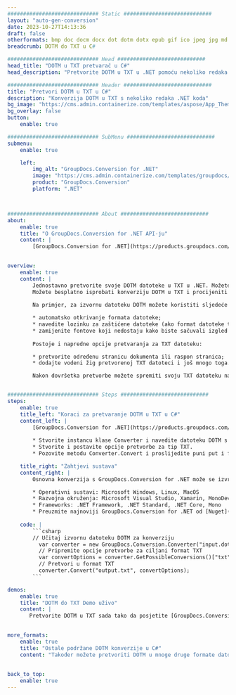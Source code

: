 ```yaml
---
############################# Static ############################
layout: "auto-gen-conversion"
date: 2023-10-27T14:13:36
draft: false
otherformats: bmp doc docm docx dot dotm dotx epub gif ico jpeg jpg md odt ott pdf png psd rtf tex tif tiff txt xps
breadcrumb: DOTM do TXT u C#

############################# Head ############################
head_title: "DOTM u TXT pretvarač u C#"
head_description: "Pretvorite DOTM u TXT u .NET pomoću nekoliko redaka koda. Koristite GroupDocs Document Conversion API za pretvaranje preko 160 formata datoteka."

############################# Header ############################
title: "Pretvori DOTM u TXT u C#"
description: "Konverzija DOTM u TXT s nekoliko redaka .NET koda"
bg_image: "https://cms.admin.containerize.com/templates/aspose/App_Themes/V3/images/bg/header1.png"
bg_overlay: false
button:
    enable: true

############################# SubMenu ############################
submenu:
    enable: true

    left:
        img_alt: "GroupDocs.Conversion for .NET"
        image: "https://cms.admin.containerize.com/templates/groupdocs/images/product-logos/90x90-noborder/groupdocs-conversion-net.png"
        product: "GroupDocs.Conversion"
        platform: ".NET"



############################# About ############################
about:
    enable: true
    title: "O GroupDocs.Conversion for .NET API-ju"
    content: |
        [GroupDocs.Conversion for .NET](https://products.groupdocs.com/conversion/net/) može se koristiti za pretvaranje Microsoft Worda, Excela, PowerPointa, PDF-a, Visio i drugih formata. GroupDocs.Conversion je samostalni API koji je prikladan za pozadinske i interne sustave gdje su potrebne visoke performanse. Ne ovisi o softveru poput Microsofta ili Open Officea.
    

overview:
    enable: true
    content: |
        Jednostavno pretvorite svoje DOTM datoteke u TXT u .NET. Možete koristiti samo nekoliko C# linija koda na bilo kojoj platformi po vašem izboru kao što su - Windows, Linux, macOS.
        Možete besplatno isprobati konverziju DOTM u TXT i procijeniti kvalitetu rezultata konverzije. Uz jednostavne scenarije konverzije datoteka, možete isprobati naprednije opcije za učitavanje izvorne DOTM datoteke i za spremanje izlaznog TXT rezultata. 
        
        Na primjer, za izvornu datoteku DOTM možete koristiti sljedeće opcije učitavanja:

        * automatsko otkrivanje formata datoteke;
        * navedite lozinku za zaštićene datoteke (ako format datoteke to podržava);
        * zamijenite fontove koji nedostaju kako biste sačuvali izgled dokumenta.
        
        Postoje i napredne opcije pretvaranja za TXT datoteku:

        * pretvorite određenu stranicu dokumenta ili raspon stranica;
        * dodajte vodeni žig pretvorenoj TXT datoteci i još mnogo toga.

        Nakon dovršetka pretvorbe možete spremiti svoju TXT datoteku na lokalnu stazu datoteke ili bilo koju pohranu treće strane kao što su FTP, Amazon S3, Google Drive, Dropbox itd. Imajte na umu - da pretvorite DOTM u {{ TO}} nema potrebe za instaliranjem bilo kakvog dodatnog softvera - poput MS Officea, Open Officea, Adobe Acrobat Readera itd.


############################# Steps ############################
steps:
    enable: true
    title_left: "Koraci za pretvaranje DOTM u TXT u C#"
    content_left: |
        [GroupDocs.Conversion for .NET](https://products.groupdocs.com/conversion/net/) programerima olakšava pretvaranje DOTM datoteke u TXT s nekoliko redaka koda.
        
        * Stvorite instancu klase Converter i navedite datoteku DOTM s punim putem
        * Stvorite i postavite opcije pretvorbe za tip TXT.
        * Pozovite metodu Converter.Convert i proslijedite puni put i format (TXT) kao parametar

    title_right: "Zahtjevi sustava"
    content_right: |
        Osnovna konverzija s GroupDocs.Conversion for .NET može se izvršiti u samo nekoliko jednostavnih koraka. Naši API-ji podržani su na svim glavnim platformama i operativnim sustavima. Prije izvršavanja koda u nastavku, provjerite imate li sljedeće preduvjete instalirane na vašem sustavu.

        * Operativni sustavi: Microsoft Windows, Linux, MacOS
        * Razvojna okruženja: Microsoft Visual Studio, Xamarin, MonoDevelop
        * Frameworks: .NET Framework, .NET Standard, .NET Core, Mono
        * Preuzmite najnoviji GroupDocs.Conversion for .NET od [Nuget](https://www.nuget.org/packages/groupdocs.conversion)
         
    code: |
        ```csharp    
        // Učitaj izvornu datoteku DOTM za konverziju
          var converter = new GroupDocs.Conversion.Converter("input.dotm");
          // Pripremite opcije pretvorbe za ciljani format TXT
          var convertOptions = converter.GetPossibleConversions()["txt"].ConvertOptions;
          // Pretvori u format TXT
          converter.Convert("output.txt", convertOptions);
        ```

demos:
    enable: true
    title: "DOTM do TXT Demo uživo"
    content: |
       Pretvorite DOTM u TXT sada tako da posjetite [GroupDocs.Conversion App](https://products.groupdocs.app/conversion/family) web mjesto. Online demo ima sljedeće prednosti
          

more_formats:
    enable: true
    title: "Ostale podržane DOTM konverzije u C#"
    content: "Također možete pretvoriti DOTM u mnoge druge formate datoteka. Pogledajte popis u nastavku."
       
       
back_to_top:
    enable: true
---
```

